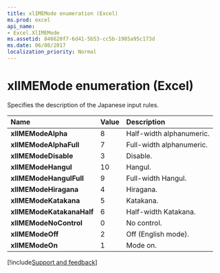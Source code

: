 ```yaml
---
title: xlIMEMode enumeration (Excel)
ms.prod: excel
api_name:
- Excel.XlIMEMode
ms.assetid: 846620f7-6d41-5b53-cc5b-1985a95c173d
ms.date: 06/08/2017
localization_priority: Normal
---
```



# xlIMEMode enumeration (Excel)

Specifies the description of the Japanese input rules.



|Name|Value|Description|
|:-----|:-----|:-----|
| **xlIMEModeAlpha**|8|Half-width alphanumeric.|
| **xlIMEModeAlphaFull**|7|Full-width alphanumeric.|
| **xlIMEModeDisable**|3|Disable.|
| **xlIMEModeHangul**|10|Hangul.|
| **xlIMEModeHangulFull**|9|Full-width Hangul.|
| **xlIMEModeHiragana**|4|Hiragana.|
| **xlIMEModeKatakana**|5|Katakana.|
| **xlIMEModeKatakanaHalf**|6|Half-width Katakana.|
| **xlIMEModeNoControl**|0|No control.|
| **xlIMEModeOff**|2|Off (English mode).|
| **xlIMEModeOn**|1|Mode on.|

[!include[Support and feedback](~/includes/feedback-boilerplate.md)]